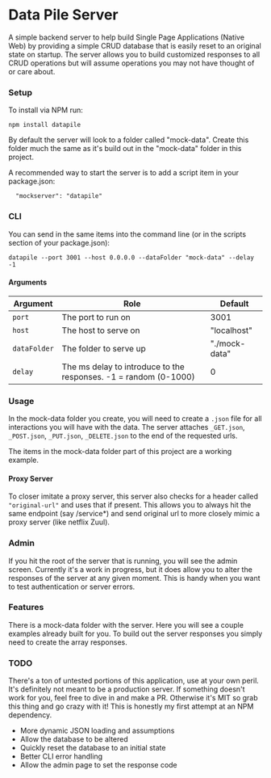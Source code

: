 Data Pile Server
================

A simple backend server to help build Single Page Applications (Native Web) by providing a simple CRUD database that is easily reset to an original state on startup.  The server allows you to build customized responses to all CRUD operations but will assume operations you may not have thought of or care about.

### Setup
To install via NPM run:

````
npm install datapile
````

By default the server will look to a folder called "mock-data".  Create this folder much the same as it's build out in the "mock-data" folder in this project.

A recommended way to start the server is to add a script item in your package.json:

````
  "mockserver": "datapile"
````

### CLI
You can send in the same items into the command line (or in the scripts section of your package.json):

````
datapile --port 3001 --host 0.0.0.0 --dataFolder "mock-data" --delay -1
````

#### Arguments

| Argument | Role | Default |
| ------------- | ------------- | ------------- |
| `port` | The port to run on | 3001 |
| `host` | The host to serve on | "localhost" |
| `dataFolder` | The folder to serve up | "./mock-data" |
| `delay` | The ms delay to introduce to the responses. -1 = random (0-1000) | 0 |

### Usage

In the mock-data folder you create, you will need to create a `.json` file for all interactions you will have with the data.  The server attaches `_GET.json`, `_POST.json`, `_PUT.json`, `_DELETE.json` to the end of the requested urls.

The items in the mock-data folder part of this project are a working example.

#### Proxy Server

To closer imitate a proxy server, this server also checks for a header called `"original-url"` and uses that if present.  This allows you to always hit the same endpoint (say /service*) and send original url to more closely mimic a proxy server (like netflix Zuul).

### Admin

If you hit the root of the server that is running, you will see the admin screen. Currently it's a work in progress, but it does allow you to alter the responses of the server at any given moment.  This is handy when you want to test authentication or server errors.

### Features

There is a mock-data folder with the server.  Here you will see a couple examples already built for you.  To build out the server responses you simply need to create the array responses.

### TODO

There's a ton of untested portions of this application, use at your own peril.  It's definitely not meant to be a production server.  If something doesn't work for you, feel free to dive in and make a PR.  Otherwise it's MIT so grab this thing and go crazy with it!  This is honestly my first attempt at an NPM dependency.

* More dynamic JSON loading and assumptions
* Allow the database to be altered
* Quickly reset the database to an initial state
* Better CLI error handling
* Allow the admin page to set the response code
